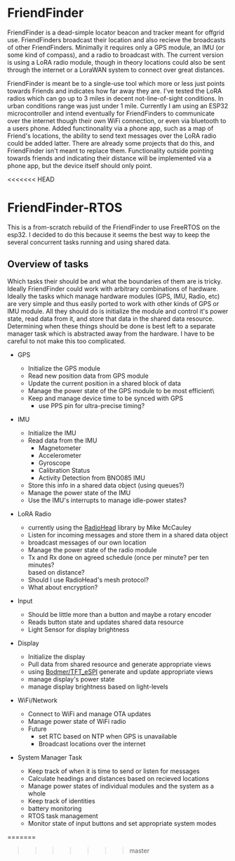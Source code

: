 # FriendFinder

FriendFinder is a dead-simple locator beacon and tracker meant for offgrid use. FriendFinders broadcast their location and also recieve the broadcasts of other FriendFinders. Minimally it requires only a GPS module, an IMU (or some kind of compass), and a radio to broadcast with. The current version is using a LoRA radio module, though in theory locations could also be sent through the internet or a LoraWAN system to connect over great distances.

FriendFinder is meant be to a single-use tool which more or less just points towards Friends and indicates how far away they are. I've tested the LoRA radios which can go up to 3 miles in decent not-line-of-sight conditions. In urban conditions range was just under 1 mile. Currently I am using an ESP32 microcontroller and intend eventually for FriendFinders to communicate over the internet though their own WiFi connection, or even via bluetooth to a users phone. Added functinonality via a phone app, such as a map of Friend's locations, the ability to send text messages over the LoRA radio could be added latter. There are already some projects that do this, and FriendFinder isn't meant to replace them. Functionality outside pointing towards friends and indicating their distance will be implemented via a phone app, but the device itself should only point.

<<<<<<< HEAD
# FriendFinder-RTOS

This is a from-scratch rebuild of the FriendFinder to use FreeRTOS on the esp32. I decided to do this because it seems the best way to keep the several concurrent tasks running and using shared data. 

## Overview of tasks
Which tasks their should be and what the boundaries of them are is tricky. Ideally FriendFinder could work with arbitrary combinations of hardware. Ideally the tasks which manage hardware modules (GPS, IMU, Radio, etc) are very simple and thus easily ported to work with other kinds of GPS or IMU module. All they should do is initialize the module and control it's power state, read data from it, and store that data in the shared data resource. Determining when these things should be done is best left to a separate manager task which is abstracted away from the hardware. I have to be careful to not make this too complicated.

* GPS
  * Initialize the GPS module 
  * Read new position data from GPS module
  * Update the current position in a shared block of data
  * Manage the power state of the GPS module to be most efficient\
  * Keep and manage device time to be synced with GPS
    * use PPS pin for ultra-precise timing?

* IMU
  * Initialize the IMU
  * Read data from the IMU
    * Magnetometer
    * Accelerometer
    * Gyroscope
    * Calibration Status
    * Activity Detection from BNO085 IMU
  * Store this info in a shared data object (using queues?)
  * Manage the power state of the IMU
  * Use the IMU's interrupts to manage idle-power states?

* LoRA Radio
  * currently using the [RadioHead](https://github.com/adafruit/RadioHead) library by Mike McCauley
  * Listen for incoming messages and store them in a shared data object
  * broadcast messages of our own location
  * Manage the power state of the radio module
  * Tx and Rx done on agreed schedule (once per minute? per ten minutes?  
    based on distance?
  * Should I use RadioHead's mesh protocol?
  * What about encryption?

* Input
  * Should be little more than a button and maybe a rotary encoder
  * Reads button state and updates shared data resource
  * Light Sensor for display brightness

* Display
  * Initialize the display
  * Pull data from shared resource and generate appropriate views
  * using [Bodmer/TFT_eSPI](https://github.com/Bodmer/TFT_eSPI) generate and update appropriate views
  * manage display's power state
  * manage display brightness based on light-levels

* WiFi/Network
  * Connect to WiFi and manage OTA updates
  * Manage power state of WiFi radio
  * Future
    * set RTC based on NTP when GPS is unavailable
    * Broadcast locations over the internet

* System Manager Task
  * Keep track of when it is time to send or listen for messages
  * Calculate headings and distances based on recieved locations
  * Manage power states of individual modules and the system as a whole
  * Keep track of identities
  * battery monitoring
  * RTOS task management
  * Monitor state of input buttons and set appropriate system modes


=======

 
>>>>>>> master
